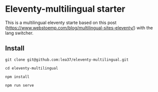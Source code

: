 # Eleventy-multilingual starter

This is a multilingual eleventy starte based on this post (https://www.webstoemp.com/blog/multilingual-sites-eleventy/) with the lang switcher. 


## Install
```
git clone git@github.com:lea37/eleventy-multilingual.git
```

```
cd eleventy-multilingual
```

```
npm install
```

```
npm run serve
```